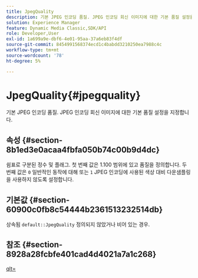 ```yaml
---
title: JpegQuality
description: 기본 JPEG 인코딩 품질. JPEG 인코딩 회신 이미지에 대한 기본 품질 설정을 지정합니다.
solution: Experience Manager
feature: Dynamic Media Classic,SDK/API
role: Developer,User
exl-id: 1a699a9e-dbf6-4e01-95aa-37a6eb83f4df
source-git-commit: 8454991568374ecd1c4babdd3210250ea7988c4c
workflow-type: tm+mt
source-wordcount: '78'
ht-degree: 5%

---
```


# JpegQuality{#jpegquality}

기본 JPEG 인코딩 품질. JPEG 인코딩 회신 이미지에 대한 기본 품질 설정을 지정합니다.

## 속성 {#section-8b1ed3e0acaa4fbfa050b74c00b9d4dc}

쉼표로 구분된 정수 및 플래그. 첫 번째 값은 1.100 범위에 있고 품질을 정의합니다. 두 번째 값은 `0` 일반적인 동작에 대해 또는 `1` JPEG 인코딩에 사용된 색상 대비 다운샘플링을 사용하지 않도록 설정합니다.

## 기본값 {#section-60900c0fb8c54444b2361513232514db}

상속됨 `default::JpegQuality` 정의되지 않았거나 비어 있는 경우.

## 참조 {#section-8928a28fcbfe401cad4d4021a7a1c268}

[qlt=](../../../../../ir-api/http-protocol/image-rendering-api-ref/c-ir-http-protocol-ref/c-ir-http-protocol-command-reference/r-ir-qlt.md#reference-27b91c226eb241d0a14a29af3b3afdbd)

